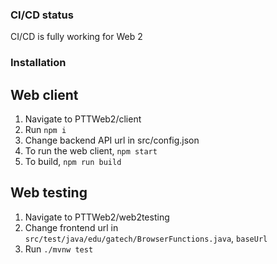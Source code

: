 ### CI/CD status

CI/CD is fully working for Web 2

### Installation

## Web client

1. Navigate to PTTWeb2/client
2. Run `npm i`
3. Change backend API url in src/config.json
4. To run the web client, `npm start`
5. To build, `npm run build`

## Web testing

1. Navigate to PTTWeb2/web2testing
2. Change frontend url in `src/test/java/edu/gatech/BrowserFunctions.java`, `baseUrl`
3. Run `./mvnw test`

